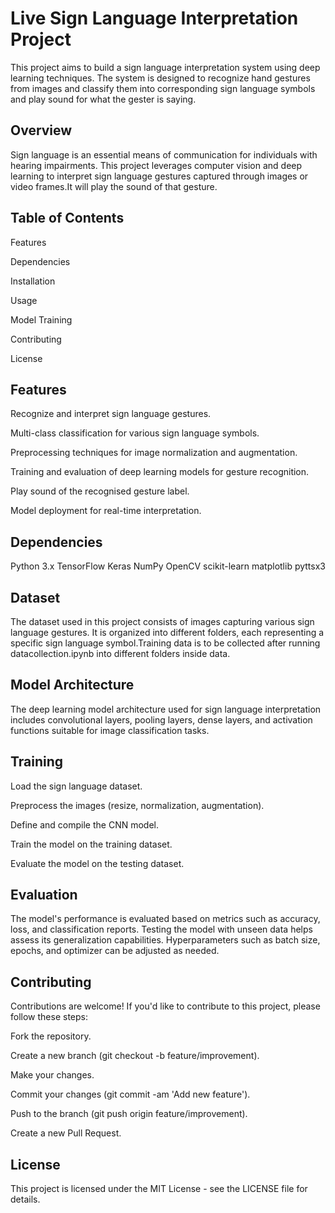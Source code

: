 # Live Sign Language Interpretation Project
This project aims to build a sign language interpretation system using deep learning techniques. The system is designed to recognize hand gestures from images and classify them into corresponding sign language symbols and play sound for what the gester is saying.

## Overview
Sign language is an essential means of communication for individuals with hearing impairments. This project leverages computer vision and deep learning to interpret sign language gestures captured through images or video frames.It will play the sound of that gesture.

## Table of Contents
Features

Dependencies

Installation

Usage

Model Training

Contributing

License

## Features
Recognize and interpret sign language gestures.

Multi-class classification for various sign language symbols.

Preprocessing techniques for image normalization and augmentation.

Training and evaluation of deep learning models for gesture recognition.

Play sound of the recognised gesture label.

Model deployment for real-time interpretation.

## Dependencies
Python 3.x
TensorFlow
Keras
NumPy
OpenCV
scikit-learn
matplotlib
pyttsx3

## Dataset
The dataset used in this project consists of images capturing various sign language gestures. It is organized into different folders, each representing a specific sign language symbol.Training data is to be collected after running datacollection.ipynb into different folders inside data.

## Model Architecture
The deep learning model architecture used for sign language interpretation includes convolutional layers, pooling layers, dense layers, and activation functions suitable for image classification tasks.

## Training
Load the sign language dataset.

Preprocess the images (resize, normalization, augmentation).

Define and compile the CNN model.

Train the model on the training dataset.

Evaluate the model on the testing dataset.

## Evaluation
The model's performance is evaluated based on metrics such as accuracy, loss, and classification reports. Testing the model with unseen data helps assess its generalization capabilities. Hyperparameters such as batch size, epochs, and optimizer can be adjusted as needed.

## Contributing
Contributions are welcome! If you'd like to contribute to this project, please follow these steps:

Fork the repository.

Create a new branch (git checkout -b feature/improvement).

Make your changes.

Commit your changes (git commit -am 'Add new feature').

Push to the branch (git push origin feature/improvement).

Create a new Pull Request.

## License
This project is licensed under the MIT License - see the LICENSE file for details.
